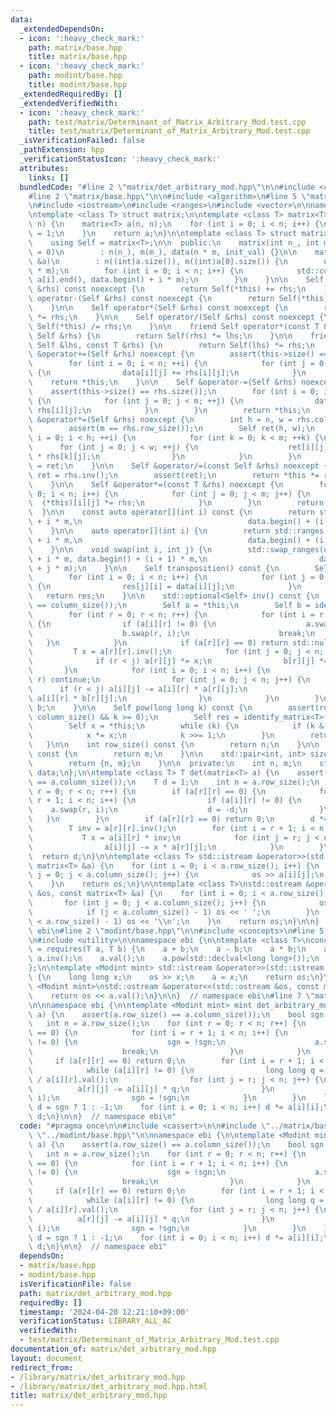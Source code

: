 ```yaml
---
data:
  _extendedDependsOn:
  - icon: ':heavy_check_mark:'
    path: matrix/base.hpp
    title: matrix/base.hpp
  - icon: ':heavy_check_mark:'
    path: modint/base.hpp
    title: modint/base.hpp
  _extendedRequiredBy: []
  _extendedVerifiedWith:
  - icon: ':heavy_check_mark:'
    path: test/matrix/Determinant_of_Matrix_Arbitrary_Mod.test.cpp
    title: test/matrix/Determinant_of_Matrix_Arbitrary_Mod.test.cpp
  _isVerificationFailed: false
  _pathExtension: hpp
  _verificationStatusIcon: ':heavy_check_mark:'
  attributes:
    links: []
  bundledCode: "#line 2 \"matrix/det_arbitrary_mod.hpp\"\n\n#include <cassert>\n\n\
    #line 2 \"matrix/base.hpp\"\n\n#include <algorithm>\n#line 5 \"matrix/base.hpp\"\
    \n#include <iostream>\n#include <ranges>\n#include <vector>\n\nnamespace ebi {\n\
    \ntemplate <class T> struct matrix;\n\ntemplate <class T> matrix<T> identify_matrix(int\
    \ n) {\n    matrix<T> a(n, n);\n    for (int i = 0; i < n; i++) {\n        a[i][i]\
    \ = 1;\n    }\n    return a;\n}\n\ntemplate <class T> struct matrix {\n  private:\n\
    \    using Self = matrix<T>;\n\n  public:\n    matrix(int n_, int m_, T init_val\
    \ = 0)\n        : n(n_), m(m_), data(n * m, init_val) {}\n\n    matrix(const std::vector<std::vector<T>>\
    \ &a)\n        : n((int)a.size()), m((int)a[0].size()) {\n        data = std::vector(n\
    \ * m);\n        for (int i = 0; i < n; i++) {\n            std::copy(a[i].begin(),\
    \ a[i].end(), data.begin() + i * m);\n        }\n    }\n\n    Self operator+(Self\
    \ &rhs) const noexcept {\n        return Self(*this) += rhs;\n    }\n\n    Self\
    \ operator-(Self &rhs) const noexcept {\n        return Self(*this) -= rhs;\n\
    \    }\n\n    Self operator*(Self &rhs) const noexcept {\n        return Self(*this)\
    \ *= rhs;\n    }\n\n    Self operator/(Self &rhs) const noexcept {\n        return\
    \ Self(*this) /= rhs;\n    }\n\n    friend Self operator*(const T &lhs, const\
    \ Self &rhs) {\n        return Self(rhs) *= lhs;\n    }\n\n    friend Self operator*(const\
    \ Self &lhs, const T &rhs) {\n        return Self(lhs) *= rhs;\n    }\n\n    Self\
    \ &operator+=(Self &rhs) noexcept {\n        assert(this->size() == rhs.size());\n\
    \        for (int i = 0; i < n; ++i) {\n            for (int j = 0; j < m; ++j)\
    \ {\n                data[i][j] += rhs[i][j];\n            }\n        }\n    \
    \    return *this;\n    }\n\n    Self &operator-=(Self &rhs) noexcept {\n    \
    \    assert(this->size() == rhs.size());\n        for (int i = 0; i < n; ++i)\
    \ {\n            for (int j = 0; j < m; ++j) {\n                data[i][j] -=\
    \ rhs[i][j];\n            }\n        }\n        return *this;\n    }\n\n    Self\
    \ &operator*=(Self &rhs) noexcept {\n        int h = n, w = rhs.column_size();\n\
    \        assert(m == rhs.row_size());\n        Self ret(h, w);\n        for (int\
    \ i = 0; i < h; ++i) {\n            for (int k = 0; k < m; ++k) {\n          \
    \      for (int j = 0; j < w; ++j) {\n                    ret[i][j] += (*this)[i][k]\
    \ * rhs[k][j];\n                }\n            }\n        }\n        return *this\
    \ = ret;\n    }\n\n    Self &operator/=(const Self &rhs) noexcept {\n        auto\
    \ ret = rhs.inv();\n        assert(ret);\n        return *this *= ret.value();\n\
    \    }\n\n    Self &operator*=(const T &rhs) noexcept {\n        for (int i =\
    \ 0; i < n; i++) {\n            for (int j = 0; j < m; j++) {\n              \
    \  (*this)[i][j] *= rhs;\n            }\n        }\n        return *this;\n  \
    \  }\n\n    const auto operator[](int i) const {\n        return std::ranges::subrange(data.begin()\
    \ + i * m,\n                                     data.begin() + (i + 1) * m);\n\
    \    }\n\n    auto operator[](int i) {\n        return std::ranges::subrange(data.begin()\
    \ + i * m,\n                                     data.begin() + (i + 1) * m);\n\
    \    }\n\n    void swap(int i, int j) {\n        std::swap_ranges(data.begin()\
    \ + i * m, data.begin() + (i + 1) * m,\n                         data.begin()\
    \ + j * m);\n    }\n\n    Self transposition() const {\n        Self res(m, n);\n\
    \        for (int i = 0; i < n; i++) {\n            for (int j = 0; j < m; j++)\
    \ {\n                res[j][i] = data[i][j];\n            }\n        }\n     \
    \   return res;\n    }\n\n    std::optional<Self> inv() const {\n        assert(row_size()\
    \ == column_size());\n        Self a = *this;\n        Self b = identify_matrix<T>(n);\n\
    \        for (int r = 0; r < n; r++) {\n            for (int i = r; i < n; i++)\
    \ {\n                if (a[i][r] != 0) {\n                    a.swap(r, i);\n\
    \                    b.swap(r, i);\n                    break;\n             \
    \   }\n            }\n            if (a[r][r] == 0) return std::nullopt;\n   \
    \         T x = a[r][r].inv();\n            for (int j = 0; j < n; j++) {\n  \
    \              if (r < j) a[r][j] *= x;\n                b[r][j] *= x;\n     \
    \       }\n            for (int i = 0; i < n; i++) {\n                if (i ==\
    \ r) continue;\n                for (int j = 0; j < n; j++) {\n              \
    \      if (r < j) a[i][j] -= a[i][r] * a[r][j];\n                    b[i][j] -=\
    \ a[i][r] * b[r][j];\n                }\n            }\n        }\n        return\
    \ b;\n    }\n\n    Self pow(long long k) const {\n        assert(row_size() ==\
    \ column_size() && k >= 0);\n        Self res = identify_matrix<T>(row_size());\n\
    \        Self x = *this;\n        while (k) {\n            if (k & 1) res *= x;\n\
    \            x *= x;\n            k >>= 1;\n        }\n        return res;\n \
    \   }\n\n    int row_size() const {\n        return n;\n    }\n\n    int column_size()\
    \ const {\n        return m;\n    }\n\n    std::pair<int, int> size() const {\n\
    \        return {n, m};\n    }\n\n  private:\n    int n, m;\n    std::vector<T>\
    \ data;\n};\n\ntemplate <class T> T det(matrix<T> a) {\n    assert(a.row_size()\
    \ == a.column_size());\n    T d = 1;\n    int n = a.row_size();\n    for (int\
    \ r = 0; r < n; r++) {\n        if (a[r][r] == 0) {\n            for (int i =\
    \ r + 1; i < n; i++) {\n                if (a[i][r] != 0) {\n                \
    \    a.swap(r, i);\n                    d = -d;\n                }\n         \
    \   }\n        }\n        if (a[r][r] == 0) return 0;\n        d *= a[r][r];\n\
    \        T inv = a[r][r].inv();\n        for (int i = r + 1; i < n; i++) {\n \
    \           T x = a[i][r] * inv;\n            for (int j = r; j < n; j++) {\n\
    \                a[i][j] -= x * a[r][j];\n            }\n        }\n    }\n  \
    \  return d;\n}\n\ntemplate <class T> std::istream &operator>>(std::istream &os,\
    \ matrix<T> &a) {\n    for (int i = 0; i < a.row_size(); i++) {\n        for (int\
    \ j = 0; j < a.column_size(); j++) {\n            os >> a[i][j];\n        }\n\
    \    }\n    return os;\n}\n\ntemplate <class T>\nstd::ostream &operator<<(std::ostream\
    \ &os, const matrix<T> &a) {\n    for (int i = 0; i < a.row_size(); i++) {\n \
    \       for (int j = 0; j < a.column_size(); j++) {\n            os << a[i][j];\n\
    \            if (j < a.column_size() - 1) os << ' ';\n        }\n        if (i\
    \ < a.row_size() - 1) os << '\\n';\n    }\n    return os;\n}\n\n}  // namespace\
    \ ebi\n#line 2 \"modint/base.hpp\"\n\n#include <concepts>\n#line 5 \"modint/base.hpp\"\
    \n#include <utility>\n\nnamespace ebi {\n\ntemplate <class T>\nconcept Modint\
    \ = requires(T a, T b) {\n    a + b;\n    a - b;\n    a * b;\n    a / b;\n   \
    \ a.inv();\n    a.val();\n    a.pow(std::declval<long long>());\n    T::mod();\n\
    };\n\ntemplate <Modint mint> std::istream &operator>>(std::istream &os, mint &a)\
    \ {\n    long long x;\n    os >> x;\n    a = x;\n    return os;\n}\n\ntemplate\
    \ <Modint mint>\nstd::ostream &operator<<(std::ostream &os, const mint &a) {\n\
    \    return os << a.val();\n}\n\n}  // namespace ebi\n#line 7 \"matrix/det_arbitrary_mod.hpp\"\
    \n\nnamespace ebi {\n\ntemplate <Modint mint> mint det_arbitrary_mod(matrix<mint>\
    \ a) {\n    assert(a.row_size() == a.column_size());\n    bool sgn = true;\n \
    \   int n = a.row_size();\n    for (int r = 0; r < n; r++) {\n        if (a[r][r]\
    \ == 0) {\n            for (int i = r + 1; i < n; i++) {\n                if (a[i][r]\
    \ != 0) {\n                    sgn = !sgn;\n                    a.swap(r, i);\n\
    \                    break;\n                }\n            }\n        }\n   \
    \     if (a[r][r] == 0) return 0;\n        for (int i = r + 1; i < n; i++) {\n\
    \            while (a[i][r] != 0) {\n                long long q = a[r][r].val()\
    \ / a[i][r].val();\n                for (int j = r; j < n; j++) {\n          \
    \          a[r][j] -= a[i][j] * q;\n                }\n                a.swap(r,\
    \ i);\n                sgn = !sgn;\n            }\n        }\n    }\n    mint\
    \ d = sgn ? 1 : -1;\n    for (int i = 0; i < n; i++) d *= a[i][i];\n    return\
    \ d;\n}\n\n}  // namespace ebi\n"
  code: "#pragma once\n\n#include <cassert>\n\n#include \"../matrix/base.hpp\"\n#include\
    \ \"../modint/base.hpp\"\n\nnamespace ebi {\n\ntemplate <Modint mint> mint det_arbitrary_mod(matrix<mint>\
    \ a) {\n    assert(a.row_size() == a.column_size());\n    bool sgn = true;\n \
    \   int n = a.row_size();\n    for (int r = 0; r < n; r++) {\n        if (a[r][r]\
    \ == 0) {\n            for (int i = r + 1; i < n; i++) {\n                if (a[i][r]\
    \ != 0) {\n                    sgn = !sgn;\n                    a.swap(r, i);\n\
    \                    break;\n                }\n            }\n        }\n   \
    \     if (a[r][r] == 0) return 0;\n        for (int i = r + 1; i < n; i++) {\n\
    \            while (a[i][r] != 0) {\n                long long q = a[r][r].val()\
    \ / a[i][r].val();\n                for (int j = r; j < n; j++) {\n          \
    \          a[r][j] -= a[i][j] * q;\n                }\n                a.swap(r,\
    \ i);\n                sgn = !sgn;\n            }\n        }\n    }\n    mint\
    \ d = sgn ? 1 : -1;\n    for (int i = 0; i < n; i++) d *= a[i][i];\n    return\
    \ d;\n}\n\n}  // namespace ebi"
  dependsOn:
  - matrix/base.hpp
  - modint/base.hpp
  isVerificationFile: false
  path: matrix/det_arbitrary_mod.hpp
  requiredBy: []
  timestamp: '2024-04-20 12:21:10+09:00'
  verificationStatus: LIBRARY_ALL_AC
  verifiedWith:
  - test/matrix/Determinant_of_Matrix_Arbitrary_Mod.test.cpp
documentation_of: matrix/det_arbitrary_mod.hpp
layout: document
redirect_from:
- /library/matrix/det_arbitrary_mod.hpp
- /library/matrix/det_arbitrary_mod.hpp.html
title: matrix/det_arbitrary_mod.hpp
---
```

